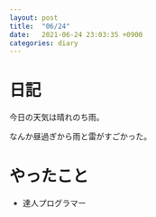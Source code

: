 ```yaml
---
layout: post
title:  "06/24"
date:   2021-06-24 23:03:35 +0900
categories: diary
---
```

# 日記

今日の天気は晴れのち雨。

なんか昼過ぎから雨と雷がすごかった。

# やったこと

- 達人プログラマー